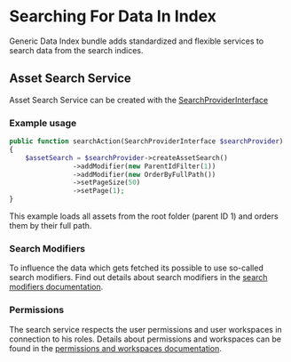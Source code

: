 # Searching For Data In Index

Generic Data Index bundle adds standardized and flexible services to search data from the search indices.

## Asset Search Service

Asset Search Service can be created with the [SearchProviderInterface](https://github.com/pimcore/generic-data-index-bundle/blob/1.x/src/Service/Search/SearchService/SearchProviderInterface.php)

### Example usage

```php
public function searchAction(SearchProviderInterface $searchProvider)
{
    $assetSearch = $searchProvider->createAssetSearch()
                ->addModifier(new ParentIdFilter(1))
                ->addModifier(new OrderByFullPath())
                ->setPageSize(50)
                ->setPage(1);
}
```

This example loads all assets from the root folder (parent ID 1) and orders them by their full path. 

### Search Modifiers

To influence the data which gets fetched its possible to use so-called search modifiers.
Find out details about search modifiers in the [search modifiers documentation](05_Search_Modifiers/README.md).

### Permissions

The search service respects the user permissions and user workspaces in connection to his roles.
Details about permissions and workspaces can be found in the [permissions and workspaces documentation](06_Permissions_Workspaces/README.md).